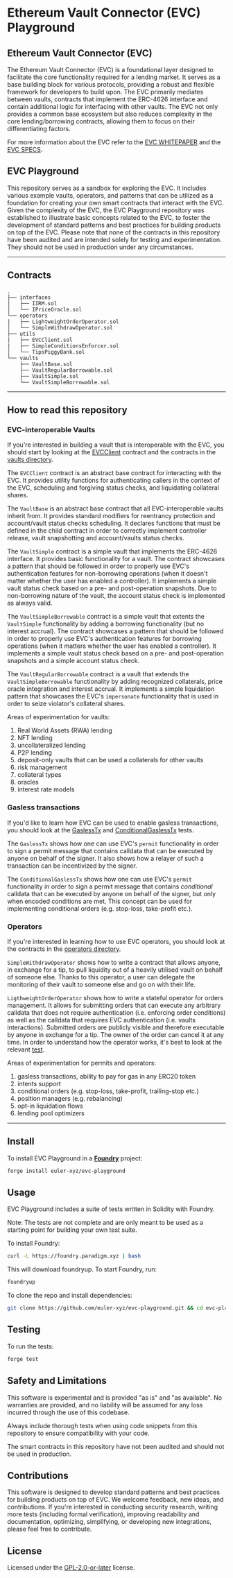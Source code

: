 # Ethereum Vault Connector (EVC) Playground


## Ethereum Vault Connector (EVC) 

The Ethereum Vault Connector (EVC) is a foundational layer designed to facilitate the core functionality required for a lending market. It serves as a base building block for various protocols, providing a robust and flexible framework for developers to build upon. The EVC primarily mediates between vaults, contracts that implement the ERC-4626 interface and contain additional logic for interfacing with other vaults. The EVC not only provides a common base ecosystem but also reduces complexity in the core lending/borrowing contracts, allowing them to focus on their differentiating factors.

For more information about the EVC refer to the [EVC WHITEPAPER](https://github.com/euler-xyz/ethereum-vault-connector/blob/master/docs/whitepaper.md) and the [EVC SPECS](https://github.com/euler-xyz/ethereum-vault-connector/blob/master/docs/specs.md).


## EVC Playground

This repository serves as a sandbox for exploring the EVC. It includes various example vaults, operators, and patterns that can be utilized as a foundation for creating your own smart contracts that interact with the EVC. Given the complexity of the EVC, the EVC Playground repository was established to illustrate basic concepts related to the EVC, to foster the development of standard patterns and best practices for building products on top of the EVC. Please note that none of the contracts in this repository have been audited and are intended solely for testing and experimentation. They should not be used in production under any circumstances.

---

## Contracts

```
.
├── interfaces
│   ├── IIRM.sol
│   └── IPriceOracle.sol
└── operators
|   ├── LightweightOrderOperator.sol
│   └── SimpleWithdrawOperator.sol
├── utils
|   ├── EVCClient.sol
|   ├── SimpleConditionsEnforcer.sol
│   └── TipsPiggyBank.sol
└── vaults
    ├── VaultBase.sol
    ├── VaultRegularBorrowable.sol
    ├── VaultSimple.sol
    └── VaultSimpleBorrowable.sol
```

---

## How to read this repository

### EVC-interoperable Vaults

If you're interested in building a vault that is interoperable with the EVC, you should start by looking at the [EVCClient](/src/utils/EVCClient.sol) contract and the contracts in the [vaults directory](/src/vaults).

The `EVCClient` contract is an abstract base contract for interacting with the EVC. It provides utility functions for authenticating callers in the context of the EVC, scheduling and forgiving status checks, and liquidating collateral shares.

The `VaultBase` is an abstract base contract that all EVC-interoperable vaults inherit from. It provides standard modifiers for reentrancy protection and account/vault status checks scheduling. It declares functions that must be defined in the child contract in order to correctly implement controller release, vault snapshotting and account/vaults status checks.

The `VaultSimple` contract is a simple vault that implements the ERC-4626 interface. It provides basic functionality for a vault. The contract showcases a pattern that should be followed in order to properly use EVC's authentication features for non-borrowing operations (when it doesn't matter whether the user has enabled a controller). It implements a simple vault status check based on a pre- and post-operation snapshots. Due to non-borrowing nature of the vault, the account status check is implemented as always valid.

The `VaultSimpleBorrowable` contract is a simple vault that extents the `VaultSimple` functionality by adding a borrowing functionality (but no interest accrual). The contract showcases a pattern that should be followed in order to properly use EVC's authentication features for borrowing operations (when it matters whether the user has enabled a controller). It implements a simple vault status check based on a pre- and post-operation snapshots and a simple account status check.

The `VaultRegularBorrowable` contract is a vault that extends the `VaultSimpleBorrowable` functionality by adding recognized collaterals, price oracle integration and interest accrual. It implements a simple liquidation pattern that showcases the EVC's `impersonate` functionality that is used in order to seize violator's collateral shares.

Areas of experimentation for vaults:
1. Real World Assets (RWA) lending
1. NFT lending
1. uncollateralized lending
1. P2P lending
1. deposit-only vaults that can be used a collaterals for other vaults
1. risk management
1. collateral types
1. oracles
1. interest rate models

### Gasless transactions

If you'd like to learn how EVC can be used to enable gasless transactions, you should look at the [GaslessTx](/test/misc/GaslessTx.t.sol) and [ConditionalGaslessTx](/test/misc/ConditionalGaslessTx.t.sol) tests.

The `GaslessTx` shows how one can use EVC's `permit` functionality in order to sign a permit message that contains calldata that can be executed by anyone on behalf of the signer. It also shows how a relayer of such a transaction can be incentivized by the signer.

The `ConditionalGaslessTx` shows how one can use EVC's `permit` functionality in order to sign a permit message that contains *conditional* calldata that can be executed by anyone on behalf of the signer, but only when encoded conditions are met. This concept can be used for implementing conditional orders (e.g. stop-loss, take-profit etc.).

### Operators

If you're interested in learning how to use EVC operators, you should look at the contracts in the [operators directory](/src/operators).

`SimpleWithdrawOperator` shows how to write a contract that allows anyone, in exchange for a tip, to pull liquidity out of a heavily utilised vault on behalf of someone else. Thanks to this operator, a user can delegate the monitoring of their vault to someone else and go on with their life.

`LigthweightOrderOperator` shows how to write a stateful operator for orders management. It allows for submitting orders that can execute any arbitrary calldata that does not require authentication (i.e. enforcing order conditions) as well as the calldata that requires EVC authentication (i.e. vaults interactions). Submitted orders are publicly visible and therefore executable by anyone in exchange for a tip. The owner of the order can cancel it at any time. 
In order to understand how the operator works, it's best to look at the relevant [test](/test/misc/LightweightOrderOperator.t.sol).

Areas of experimentation for permits and operators:
1. gasless transactions, ability to pay for gas in any ERC20 token
1. intents support
1. conditional orders (e.g. stop-loss, take-profit, trailing-stop etc.)
1. position managers (e.g. rebalancing)
1. opt-in liquidation flows
1. lending pool optimizers

---

## Install

To install EVC Playground in a [**Foundry**](https://github.com/foundry-rs/foundry) project:

```sh
forge install euler-xyz/evc-playground
```

## Usage

EVC Playground includes a suite of tests written in Solidity with Foundry.

Note: The tests are not complete and are only meant to be used as a starting point for building your own test suite.

To install Foundry:

```sh
curl -L https://foundry.paradigm.xyz | bash
```

This will download foundryup. To start Foundry, run:

```sh
foundryup
```

To clone the repo and install dependencies:

```sh
git clone https://github.com/euler-xyz/evc-playground.git && cd evc-playground && yarn
```

## Testing

To run the tests:

```sh
forge test
```

## Safety and Limitations

This software is experimental and is provided "as is" and "as available". No warranties are provided, and no liability will be assumed for any loss incurred through the use of this codebase.

Always include thorough tests when using code snippets from this repository to ensure compatibility with your code.

The smart contracts in this repository have not been audited and should not be used in production.

## Contributions

This software is designed to develop standard patterns and best practices for building products on top of EVC. We welcome feedback, new ideas, and contributions. If you're interested in conducting security research, writing more tests (including formal verification), improving readability and documentation, optimizing, simplifying, or developing new integrations, please feel free to contribute.

## License

Licensed under the [GPL-2.0-or-later](/LICENSE) license.
